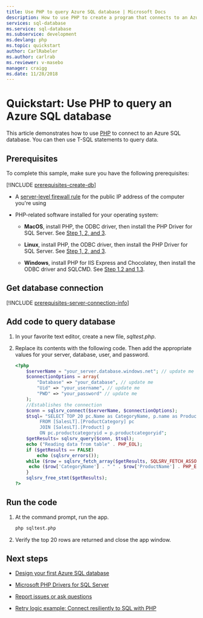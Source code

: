 ```yaml
---
title: Use PHP to query Azure SQL database | Microsoft Docs
description: How to use PHP to create a program that connects to an Azure SQL database and query it using T-SQL statements.
services: sql-database
ms.service: sql-database
ms.subservice: development
ms.devlang: php
ms.topic: quickstart
author: CarlRabeler
ms.author: carlrab
ms.reviewer: v-masebo
manager: craigg
ms.date: 11/28/2018
---
```

# Quickstart: Use PHP to query an Azure SQL database

This article demonstrates how to use [PHP](http://php.net/manual/en/intro-whatis.php) to connect to an Azure SQL database. You can then use T-SQL statements to query data.

## Prerequisites

To complete this sample, make sure you have the following prerequisites:

[!INCLUDE [prerequisites-create-db](../../includes/sql-database-connect-query-prerequisites-create-db-includes.md)]

- A [server-level firewall rule](sql-database-get-started-portal-firewall.md) for the public IP address of the computer you're using

- PHP-related software installed for your operating system:

    - **MacOS**, install PHP, the ODBC driver, then install the PHP Driver for SQL Server. See [Step 1, 2, and 3](/sql/connect/php/installation-tutorial-linux-mac).

    - **Linux**, install PHP, the ODBC driver, then install the PHP Driver for SQL Server. See [Step 1, 2, and 3](/sql/connect/php/installation-tutorial-linux-mac).

    - **Windows**, install PHP for IIS Express and Chocolatey, then install the ODBC driver and SQLCMD. See [Step 1.2 and 1.3](https://www.microsoft.com/sql-server/developer-get-started/php/windows/).

## Get database connection

[!INCLUDE [prerequisites-server-connection-info](../../includes/sql-database-connect-query-prerequisites-server-connection-info-includes.md)]

## Add code to query database

1. In your favorite text editor, create a new file, *sqltest.php*.  

1. Replace its contents with the following code. Then add the appropriate values for your server, database, user, and password.

   ```PHP
   <?php
       $serverName = "your_server.database.windows.net"; // update me
       $connectionOptions = array(
           "Database" => "your_database", // update me
           "Uid" => "your_username", // update me
           "PWD" => "your_password" // update me
       );
       //Establishes the connection
       $conn = sqlsrv_connect($serverName, $connectionOptions);
       $tsql= "SELECT TOP 20 pc.Name as CategoryName, p.name as ProductName
            FROM [SalesLT].[ProductCategory] pc
            JOIN [SalesLT].[Product] p
            ON pc.productcategoryid = p.productcategoryid";
       $getResults= sqlsrv_query($conn, $tsql);
       echo ("Reading data from table" . PHP_EOL);
       if ($getResults == FALSE)
           echo (sqlsrv_errors());
       while ($row = sqlsrv_fetch_array($getResults, SQLSRV_FETCH_ASSOC)) {
        echo ($row['CategoryName'] . " " . $row['ProductName'] . PHP_EOL);
       }
       sqlsrv_free_stmt($getResults);
   ?>
   ```

## Run the code

1. At the command prompt, run the app.

   ```bash
   php sqltest.php
   ```

1. Verify the top 20 rows are returned and close the app window.

## Next steps

- [Design your first Azure SQL database](sql-database-design-first-database.md)

- [Microsoft PHP Drivers for SQL Server](https://github.com/Microsoft/msphpsql/)

- [Report issues or ask questions](https://github.com/Microsoft/msphpsql/issues)

- [Retry logic example: Connect resiliently to SQL with PHP](/sql/connect/php/step-4-connect-resiliently-to-sql-with-php)
